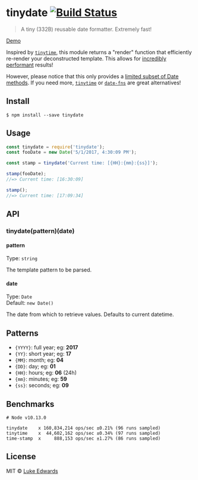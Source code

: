 # tinydate [![Build Status](https://travis-ci.org/lukeed/tinydate.svg?branch=master)](https://travis-ci.org/lukeed/tinydate)

> A tiny (332B) reusable date formatter. Extremely fast!

[Demo](https://jsfiddle.net/lukeed/aoy0xeze/)

Inspired by [`tinytime`][tinytime], this module returns a "render" function that efficiently re-render your deconstructed template. This allows for [incredibly performant](#benchmarks) results!

However, please notice that this only provides a [limited subset of Date methods](#patterns). If you need more, [`tinytime`][tinytime] or [`date-fns`](https://github.com/date-fns/date-fns) are great alternatives!

## Install

```
$ npm install --save tinydate
```


## Usage

```js
const tinydate = require('tinydate');
const fooDate = new Date('5/1/2017, 4:30:09 PM');

const stamp = tinydate('Current time: [{HH}:{mm}:{ss}]');

stamp(fooDate);
//=> Current time: [16:30:09]

stamp();
//=> Current time: [17:09:34]
```


## API

### tinydate(pattern)(date)

#### pattern

Type: `string`

The template pattern to be parsed.

#### date

Type: `Date`<br>
Default: `new Date()`

The date from which to retrieve values. Defaults to current datetime.

## Patterns

- `{YYYY}`: full year; eg: **2017**
- `{YY}`: short year; eg: **17**
- `{MM}`: month; eg: **04**
- `{DD}`: day; eg: **01**
- `{HH}`: hours; eg: **06** (24h)
- `{mm}`: minutes; eg: **59**
- `{ss}`: seconds; eg: **09**


## Benchmarks

```
# Node v10.13.0

tinydate    x 160,834,214 ops/sec ±0.21% (96 runs sampled)
tinytime    x  44,602,162 ops/sec ±0.34% (97 runs sampled)
time-stamp  x     888,153 ops/sec ±1.27% (86 runs sampled)
```

## License

MIT © [Luke Edwards](https://lukeed.com)

[tinytime]: https://github.com/aweary/tinytime
